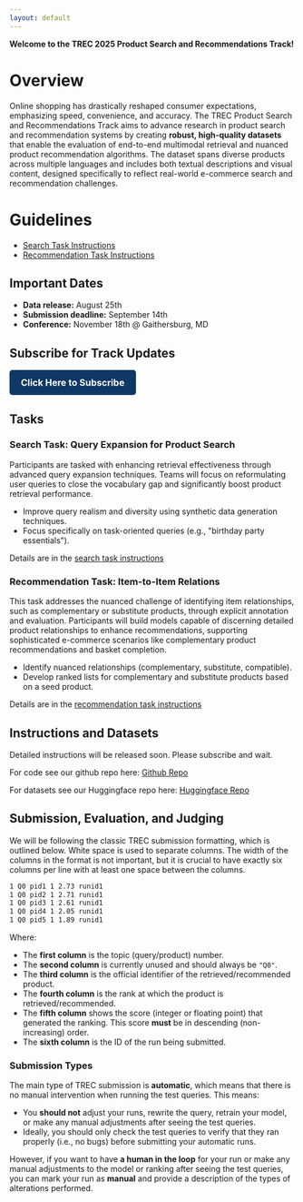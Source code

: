 ```yaml
---
layout: default
---
```


**Welcome to the TREC 2025 Product Search and Recommendations Track!**

# Overview

Online shopping has drastically reshaped consumer expectations, emphasizing speed, convenience, and accuracy. The TREC Product Search and Recommendations Track aims to advance research in product search and recommendation systems by creating **robust, high-quality datasets** that enable the evaluation of end-to-end multimodal retrieval and nuanced product recommendation algorithms. The dataset spans diverse products across multiple languages and includes both textual descriptions and visual content, designed specifically to reflect real-world e-commerce search and recommendation challenges.


# Guidelines

- [Search Task Instructions](search.md)
- [Recommendation Task Instructions](recommendations.md)

## Important Dates

- **Data release:** August 25th
- **Submission deadline:** September 14th  
- **Conference:** November 18th @ Gaithersburg, MD  

## Subscribe for Track Updates
<a href="https://docs.google.com/forms/d/e/1FAIpQLScegOnswbF4BLg3zJ527VImaMY7hw_SY2rrmod98-iq62iD9A/viewform?usp=dialog"
   style="display: inline-block; background-color:rgb(15, 56, 100); color: white; padding: 12px 20px; font-size: 16px; font-weight: bold; border-radius: 5px; text-decoration: none; text-align: center;"
   target="_blank">
   Click Here to Subscribe
</a>

## Tasks

### Search Task: Query Expansion for Product Search

Participants are tasked with enhancing retrieval effectiveness through advanced query expansion techniques. Teams will focus on reformulating user queries to close the vocabulary gap and significantly boost product retrieval performance.

- Improve query realism and diversity using synthetic data generation techniques.
- Focus specifically on task-oriented queries (e.g., "birthday party essentials").

Details are in the [search task instructions](search.md)

### Recommendation Task: Item-to-Item Relations

This task addresses the nuanced challenge of identifying item relationships, such as complementary or substitute products, through explicit annotation and evaluation. Participants will build models capable of discerning detailed product relationships to enhance recommendations, supporting sophisticated e-commerce scenarios like complementary product recommendations and basket completion.

- Identify nuanced relationships (complementary, substitute, compatible).
- Develop ranked lists for complementary and substitute products based on a seed product.

Details are in the [recommendation task instructions](recommendations.md)

## Instructions and Datasets
Detailed instructions will be released soon. Please subscribe and wait.

For code see our github repo here: <a href="https://github.com/inertia-lab/trec-product-search-recs">Github Repo</a>

For datasets see our Huggingface repo here: <a href="https://huggingface.co/trec-product-search">Huggingface Repo</a>

## Submission, Evaluation, and Judging

We will be following the classic TREC submission formatting, which is outlined below. White space is used to separate columns. The width of the columns in the format is not important, but it is crucial to have exactly six columns per line with at least one space between the columns.

```txt
1 Q0 pid1 1 2.73 runid1
1 Q0 pid2 1 2.71 runid1
1 Q0 pid3 1 2.61 runid1
1 Q0 pid4 1 2.05 runid1
1 Q0 pid5 1 1.89 runid1
```

Where:
- The **first column** is the topic (query/product) number.
- The **second column** is currently unused and should always be `"Q0"`.
- The **third column** is the official identifier of the retrieved/recommended product.
- The **fourth column** is the rank at which the product is retrieved/recommended.
- The **fifth column** shows the score (integer or floating point) that generated the ranking. This score **must** be in descending (non-increasing) order.
- The **sixth column** is the ID of the run being submitted.

<!-- ### Evaluation Process

As the official evaluation set, we provide a set of **926 queries**, where **50 or more** will be judged by NIST assessors. For this purpose, NIST will be using **depth pooling** with separate pools for each task. Products in these pools will then be labeled by NIST assessors using **multi-graded judgments**, allowing us to measure **NDCG**. -->

### Submission Types

The main type of TREC submission is **automatic**, which means that there is no manual intervention when running the test queries. This means:
- You **should not** adjust your runs, rewrite the query, retrain your model, or make any manual adjustments after seeing the test queries.
- Ideally, you should only check the test queries to verify that they ran properly (i.e., no bugs) before submitting your automatic runs.

However, if you want to have **a human in the loop** for your run or make any manual adjustments to the model or ranking after seeing the test queries, you can mark your run as **manual** and provide a description of the types of alterations performed.
